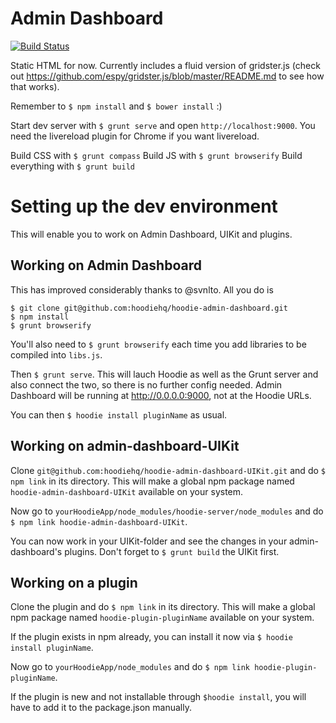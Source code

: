 # Admin Dashboard
[![Build Status](https://travis-ci.org/hoodiehq/hoodie-admin-dashboard.svg?branch=snug)](https://travis-ci.org/hoodiehq/hoodie-admin-dashboard)

Static HTML for now. Currently includes a fluid version of gridster.js (check out https://github.com/espy/gridster.js/blob/master/README.md to see how that works).

Remember to `$ npm install` and `$ bower install` :)

Start dev server with `$ grunt serve` and open `http://localhost:9000`.
You need the livereload plugin for Chrome if you want livereload.

Build CSS with `$ grunt compass`
Build JS with `$ grunt browserify`
Build everything with `$ grunt build`

# Setting up the dev environment

This will enable you to work on Admin Dashboard, UIKit and plugins.

## Working on Admin Dashboard

This has improved considerably thanks to @svnlto. All you do is

````
$ git clone git@github.com:hoodiehq/hoodie-admin-dashboard.git
$ npm install
$ grunt browserify
````

You'll also need to `$ grunt browserify` each time you add libraries to be compiled into `libs.js`.

Then `$ grunt serve`. This will lauch Hoodie as well as the Grunt server and also connect the two, so there is no further config needed. Admin Dashboard will be running at http://0.0.0.0:9000, not at the Hoodie URLs.

You can then `$ hoodie install pluginName` as usual.

## Working on admin-dashboard-UIKit

Clone `git@github.com:hoodiehq/hoodie-admin-dashboard-UIKit.git` and do `$ npm link` in its directory. This will make a global npm package named `hoodie-admin-dashboard-UIKit` available on your system.

Now go to `yourHoodieApp/node_modules/hoodie-server/node_modules` and do `$ npm link hoodie-admin-dashboard-UIKit`.

You can now work in your UIKit-folder and see the changes in your admin-dashboard's plugins. Don't forget to `$ grunt build` the UIKit first.

## Working on a plugin

Clone the plugin and do `$ npm link` in its directory. This will make a global npm package named `hoodie-plugin-pluginName` available on your system.

If the plugin exists in npm already, you can install it now via `$ hoodie install pluginName`.

Now go to `yourHoodieApp/node_modules` and do `$ npm link hoodie-plugin-pluginName`.

If the plugin is new and not installable through `$hoodie install`, you will have to add it to the package.json manually.

